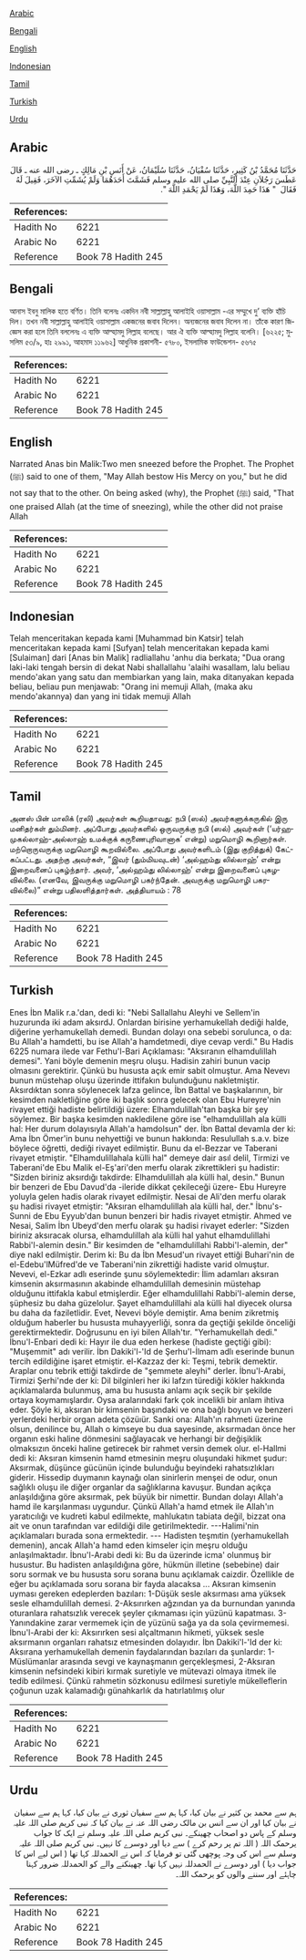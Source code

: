 [Arabic](#arabic)

[Bengali](#bengali)

[English](#english)

[Indonesian](#indonesian)

[Tamil](#tamil)

[Turkish](#turkish)

[Urdu](#urdu)

## Arabic


<div dir="rtl" lang="ar" style={{fontSize:'larger',backgroundColor:'#f8f9fa',padding:20}}>
حَدَّثَنَا مُحَمَّدُ بْنُ كَثِيرٍ، حَدَّثَنَا سُفْيَانُ، حَدَّثَنَا سُلَيْمَانُ، عَنْ أَنَسِ بْنِ مَالِكٍ ـ رضى الله عنه ـ قَالَ عَطَسَ رَجُلاَنِ عِنْدَ النَّبِيِّ صلى الله عليه وسلم فَشَمَّتَ أَحَدَهُمَا وَلَمْ يُشَمِّتِ الآخَرَ، فَقِيلَ لَهُ فَقَالَ ‏ "‏ هَذَا حَمِدَ اللَّهَ، وَهَذَا لَمْ يَحْمَدِ اللَّهَ ‏"‏‏.‏
</div>
<div style={{backgroundColor:'#f8f9fa',padding:20, marginBottom: 10}}><table> <thead> <tr> <th>References:</th> <th></th> </tr> </thead> <tbody><tr><td>Hadith No</td><td>6221</td></tr><tr><td>Arabic No</td><td>6221</td></tr><tr><td>Reference</td><td>Book 78 Hadith 245</td></tr></tbody></table></div>

## Bengali


<div dir="ltr" lang="bn" style={{fontSize:'larger',backgroundColor:'#f8f9fa',padding:20}}>
আনাস ইবনু মালিক হতে বর্ণিত। তিনি বলেনঃ একদিন নবী সাল্লাল্লাহু আলাইহি ওয়াসাল্লাম -এর সম্মুখে দু’ ব্যক্তি হাঁচি দিল। তখন নবী সাল্লাল্লাহু আলাইহি ওয়াসাল্লাম একজনের জবাব দিলেন। অন্যজনের জবাব দিলেন না। তাঁকে কারণ জিজ্ঞেস করা হলে তিনি বললেনঃ এ ব্যক্তি আল্হামদু লিল্লাহ বলেছে। আর ঐ ব্যক্তি আল্হামদু লিল্লাহ বলেনি। [৬২২৫; মুসলিম ৫৩/৯, হাঃ ২৯৯১, আহমাদ ১১৯৬২] আধুনিক প্রকাশনী- ৫৭৮০, ইসলামিক ফাউন্ডেশন- ৫৬৭৫
</div>
<div style={{backgroundColor:'#f8f9fa',padding:20, marginBottom: 10}}><table> <thead> <tr> <th>References:</th> <th></th> </tr> </thead> <tbody><tr><td>Hadith No</td><td>6221</td></tr><tr><td>Arabic No</td><td>6221</td></tr><tr><td>Reference</td><td>Book 78 Hadith 245</td></tr></tbody></table></div>

## English


<div dir="ltr" lang="en" style={{fontSize:'larger',backgroundColor:'#f8f9fa',padding:20}}>
Narrated Anas bin Malik:Two men sneezed before the Prophet. The Prophet (ﷺ) said to one of them, "May Allah bestow His Mercy on you," but he did not say that to the other. On being asked (why), the Prophet (ﷺ) said, "That one praised Allah (at the time of sneezing), while the other did not praise Allah
</div>
<div style={{backgroundColor:'#f8f9fa',padding:20, marginBottom: 10}}><table> <thead> <tr> <th>References:</th> <th></th> </tr> </thead> <tbody><tr><td>Hadith No</td><td>6221</td></tr><tr><td>Arabic No</td><td>6221</td></tr><tr><td>Reference</td><td>Book 78 Hadith 245</td></tr></tbody></table></div>

## Indonesian


<div dir="ltr" lang="id" style={{fontSize:'larger',backgroundColor:'#f8f9fa',padding:20}}>
Telah menceritakan kepada kami [Muhammad bin Katsir] telah menceritakan kepada kami [Sufyan] telah menceritakan kepada kami [Sulaiman] dari [Anas bin Malik] radliallahu 'anhu dia berkata; "Dua orang laki-laki tengah bersin di dekat Nabi shallallahu 'alaihi wasallam, lalu beliau mendo'akan yang satu dan membiarkan yang lain, maka ditanyakan kepada beliau, beliau pun menjawab: "Orang ini memuji Allah, (maka aku mendo'akannya) dan yang ini tidak memuji Allah
</div>
<div style={{backgroundColor:'#f8f9fa',padding:20, marginBottom: 10}}><table> <thead> <tr> <th>References:</th> <th></th> </tr> </thead> <tbody><tr><td>Hadith No</td><td>6221</td></tr><tr><td>Arabic No</td><td>6221</td></tr><tr><td>Reference</td><td>Book 78 Hadith 245</td></tr></tbody></table></div>

## Tamil


<div dir="ltr" lang="ta" style={{fontSize:'larger',backgroundColor:'#f8f9fa',padding:20}}>
அனஸ் பின் மாலிக் (ரலி) அவர்கள் கூறியதாவது: நபி (ஸல்) அவர்களுக்கருகில் இரு மனிதர்கள் தும்மினர். அப்போது அவர்களில் ஒருவருக்கு நபி (ஸல்) அவர்கள் (‘யர்ஹமுகல்லாஹ்-அல்லாஹ் உமக்குக் கருணைபுரிவானாக’ என்று) மறுமொழி கூறினார்கள். மற்றொருவருக்கு மறுமொழி கூறவில்லை. அப்போது அவர்களிடம் (இது குறித்துக்) கேட்கப்பட்டது. அதற்கு அவர்கள், “இவர் (தும்மியவுடன்) ‘அல்ஹம்து லில்லாஹ்’ என்று இறைவனைப் புகழ்ந்தார். அவர், ‘அல்ஹம்து லில்லாஹ்’ என்று இறைவனைப் புகழவில்லை. (எனவே, இவருக்கு மறுமொழி பகர்ந்தேன். அவருக்கு மறுமொழி பகரவில்லை)” என்று பதிலளித்தார்கள். அத்தியாயம் : 78
</div>
<div style={{backgroundColor:'#f8f9fa',padding:20, marginBottom: 10}}><table> <thead> <tr> <th>References:</th> <th></th> </tr> </thead> <tbody><tr><td>Hadith No</td><td>6221</td></tr><tr><td>Arabic No</td><td>6221</td></tr><tr><td>Reference</td><td>Book 78 Hadith 245</td></tr></tbody></table></div>

## Turkish


<div dir="ltr" lang="tr" style={{fontSize:'larger',backgroundColor:'#f8f9fa',padding:20}}>
Enes İbn Malik r.a.'dan, dedi ki: "Nebi Sallallahu Aleyhi ve Sellem'in huzurunda iki adam aksırdJ. Onlardan birisine yerhamukellah dediği halde, diğerine yerhamukellah demedi. Bundan dolayı ona sebebi sorulunca, o da: Bu Allah'a hamdetti, bu ise Allah'a hamdetmedi, diye cevap verdi." Bu Hadis 6225 numara ilede var Fethu'l-Bari Açıklaması: "Aksıranın elhamdulillah demesi". Yani böyle demenin meşru oluşu. Hadisin zahiri bunun vacip olmasını gerektirir. Çünkü bu hususta açık emir sabit olmuştur. Ama Nevevı bunun müstehap oluşu üzerinde ittifakın bulunduğunu nakletmiştir. Aksırdıktan sonra söylenecek lafza gelince, İbn Battal ve başkalarının, bir kesimden nakletliğine göre iki başlık sonra gelecek olan Ebu Hureyre'nin rivayet ettiği hadiste belirtildiği üzere: Elhamdulillah'tan başka bir şey söylemez. Bir başka kesimden nakledilene göre ise "elhamdulillah ala külli hal: Her durum dolayısıyla Allah'a hamdolsun" der. İbn Battal devamla der ki: Ama İbn Ömer'in bunu nehyettiği ve bunun hakkında: Resulullah s.a.v. bize böylece öğretti, dediği rivayet edilmiştir. Bunu da el-Bezzar ve Taberani rivayet etmiştir. "Elhamdulillahala külli hal" demeye dair asıl delil, Tirmizi ve Taberani'de Ebu Malik el-Eş'ari'den merfu olarak zikrettikleri şu hadistir: "Sizden biriniz aksırdığı takdirde: Elhamdulillah ala külli hal, desin." Bunun bir benzeri de Ebu Davud'da -ileride dikkat çekileceği üzere- Ebu Hureyre yoluyla gelen hadis olarak rivayet edilmiştir. Nesai de Ali'den merfu olarak şu hadisi rivayet etmiştir: "Aksıran elhamdulillah ala külli hal, der." İbnu's-Sunni de Ebu Eyyub'dan bunun benzeri bir hadis rivayet etmiştir. Ahmed ve Nesai, Salim İbn Ubeyd'den merfu olarak şu hadisi rivayet ederler: "Sizden biriniz aksıracak olursa, elhamdulillah ala külli hal yahut elhamdulillahi Rabbi'l-alemin desin." Bir kesimden de "elhamdulillahi Rabbi'l-alemin, der" diye nakl edilmiştir. Derim ki: Bu da İbn Mesud'un rivayet ettiği Buhari'nin de el-Edebu'lMüfred'de ve Taberani'nin zikrettiği hadiste varid olmuştur. Nevevi, el-Ezkar adlı eserinde şunu söylemektedir: İlim adamları aksıran kimsenin aksırmasının akabinde elhamdulillah demesinin müstehap olduğunu ittifakla kabul etmişlerdir. Eğer elhamdulillahi Rabbi'l-alemin derse, şüphesiz bu daha güzelolur. Şayet elhamdulillahi ala külli hal diyecek olursa bu daha da faziletlidir. Evet, Nevevi böyle demiştir. Ama benim zikretmiş olduğum haberler bu hususta muhayyerliği, sonra da geçtiği şekilde önceliği gerektirmektedir. Doğrusunu en iyi bilen Allah'tır. "Yerhamukellah dedi." İbnu'l-Enbari dedi ki: Hayır ile dua eden herkese (hadiste geçtiği gibi): "Muşemmit" adı verilir. İbn Dakiki'l-'Id de Şerhu'l-İlmam adlı eserinde bunun tercih edildiğine işaret etmiştir. el-Kazzaz der ki: Teşmi, tebrik demektir. Araplar onu tebrik ettiği takdirde de "şemmete aleyhi" derler. İbnu'l-Arabi, Tirmizi Şerhi'nde der ki: Dil bilginleri her iki lafzın türediği kökler hakkında açıklamalarda bulunmuş, ama bu hususta anlamı açık seçik bir şekilde ortaya koymamışlardır. Oysa aralarındaki fark çok incelikli bir anlam ihtiva eder. Şöyle ki, aksıran bir kimsenin başındaki ve ona bağlı boyun ve benzeri yerlerdeki herbir organ adeta çözüıür. Sanki ona: Allah'ın rahmeti üzerine olsun, denilince bu, Allah o kimseye bu dua sayesinde, aksırmadan önce her organın eski haline dönmesini sağlayacak ve herhangi bir değişiklik olmaksızın önceki haline getirecek bir rahmet versin demek olur. el-Hallmi dedi ki: Aksıran kimsenin hamd etmesinin meşru oluşundaki hikmet şudur: Aksırmak, düşünce gücünün içinde bulunduğu beyindeki rahatsızlıkları giderir. Hissedip duymanın kaynağı olan sinirlerin menşei de odur, onun sağlıklı oluşu ile diğer organlar da sağlıklarına kavuşur. Bundan açıkça anlaşıldığına göre aksırmak, pek büyük bir nimettir. Bundan dolayı Allah'a hamd ile karşılanması uygundur. Çünkü Allah'a hamd etmek ile Allah'ın yaratıcılığı ve kudreti kabul edilmekte, mahlukatın tabiata değil, bizzat ona ait ve onun tarafından var edildiği dile getirilmektedir. ---Halimi'nin açıklamaları burada sona ermektedir. --- Hadisten teşmıtin (yerhamukellah demenin), ancak Allah'a hamd eden kimseler için meşru olduğu anlaşılmaktadır. İbnu'l-Arabi dedi ki: Bu da üzerinde icma' olunmuş bir husustur. Bu hadisten anlaşıldığına göre, hükmün illetine (sebebine) dair soru sormak ve bu hususta soru sorana bunu açıklamak caizdir. Özellikle de eğer bu açıklamada soru sorana bir fayda alacaksa ... Aksıran kimsenin uyması gereken edeplerden bazıları: 1-Düşük sesle aksırması ama yüksek sesle elhamdulillah demesi. 2-Aksırırken ağzından ya da burnundan yanında oturanlara rahatsızlık verecek şeyler çıkmaması için yüzünü kapatması. 3-Yanındakine zarar vermemek için de yüzünü sağa ya da sola çevirmemesi. İbnu'l-Arabi der ki: Aksırırken sesi alçaltmanın hikmeti, yüksek sesle aksırmanın organları rahatsız etmesinden dolayıdır. İbn Dakiki'l-'Id der ki: Aksırana yerhamukellah demenin faydalarından bazıları da şunlardır: 1-Müslümanlar arasında sevgi ve kaynaşmanın gerçekleşmesi, 2-Aksıran kimsenin nefsindeki kibiri kırmak suretiyle ve mütevazi olmaya itmek ile tedib edilmesi. Çünkü rahmetin sözkonusu edilmesi suretiyle mükelleflerin çoğunun uzak kalamadığı günahkarlık da hatırlatılmış olur
</div>
<div style={{backgroundColor:'#f8f9fa',padding:20, marginBottom: 10}}><table> <thead> <tr> <th>References:</th> <th></th> </tr> </thead> <tbody><tr><td>Hadith No</td><td>6221</td></tr><tr><td>Arabic No</td><td>6221</td></tr><tr><td>Reference</td><td>Book 78 Hadith 245</td></tr></tbody></table></div>

## Urdu


<div dir="rtl" lang="ur" style={{fontSize:'larger',backgroundColor:'#f8f9fa',padding:20}}>
ہم سے محمد بن کثیر نے بیان کیا، کہا ہم سے سفیان ثوری نے بیان کیا، کہا ہم سے سفیان نے بیان کیا اور ان سے انس بن مالک رضی اللہ عنہ نے بیان کیا کہ نبی کریم صلی اللہ علیہ وسلم کے پاس دو اصحاب چھینکے۔ نبی کریم صلی اللہ علیہ وسلم نے ایک کا جواب یرحمک اللہ ( اللہ تم پر رحم کرے ) سے دیا اور دوسرے کا نہیں۔ نبی کریم صلی اللہ علیہ وسلم سے اس کی وجہ پوچھی گئی تو فرمایا کہ اس نے الحمدللہ کہا تھا ( اس لیے اس کا جواب دیا ) اور دوسرے نے الحمدللہ نہیں کہا تھا۔ چھینکنے والے کو الحمدللہ ضرور کہنا چاہئے اور سننے والوں کو یرحمک اللہ۔
</div>
<div style={{backgroundColor:'#f8f9fa',padding:20, marginBottom: 10}}><table> <thead> <tr> <th>References:</th> <th></th> </tr> </thead> <tbody><tr><td>Hadith No</td><td>6221</td></tr><tr><td>Arabic No</td><td>6221</td></tr><tr><td>Reference</td><td>Book 78 Hadith 245</td></tr></tbody></table></div>